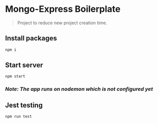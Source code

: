 # Mongo-Express Boilerplate

> Project to reduce new project creation time.

## Install packages

```bash
npm i
```

## Start server

```bash
npm start
```

### *Note: The app runs on nodemon which is not configured yet*

## Jest testing

```
npm run test
```
